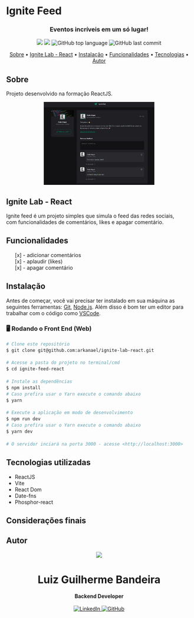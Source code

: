# Ignite Feed

<h3 align="center">Eventos incríveis em um só lugar!</h3>
<p align="center">
  <img src="https://img.shields.io/static/v1?label=Lab&message=Reactjs&color=blueviolet&style=for-the-badge"/>
  <img src="https://img.shields.io/github/license/arkanael/ignite-lab-react?color=blueviolet&logo=License&style=for-the-badge"/>
  <img alt="GitHub top language" src="https://img.shields.io/github/languages/top/arkanael/ignite-lab-react?color=blueviolet&logo=typeScript&logoColor=white&style=for-the-badge">
  <img alt="GitHub last commit" src="https://img.shields.io/github/last-commit/arkanael/ignite-lab-react?color=blueviolet&style=for-the-badge">
</p>

<p align="center">
  <a href="#sobre">Sobre</a> •
  <a href="#ignite-feed---react">Ignite Lab - React</a> •
  <a href="#instalação">Instalação</a> •
  <a href="#funcionalidades">Funcionalidades</a> •
  <a href="#tecnologias">Tecnologias</a> •
  <a href="#autor">Autor</a>  
</p>

## Sobre
Projeto desenvolvido na formação ReactJS.

<p align="center">
  <img src="./.github/wallpaper.png" alt="wallpaper do projeto ignite feed" width="300"/>
  <br>
</p>

## Ignite Lab - React
Ignite feed é um projeto simples que simula o feed das redes sociais,<br> com funcionalidades de comentários, likes e apagar comentário.

## Funcionalidades

<ul>
  [x] - adicionar comentários<br>
  [x] - aplaudir (likes)<br>
  [x] - apagar comentário<br>
</ul>

## Instalação

Antes de começar, você vai precisar ter instalado em sua máquina as seguintes ferramentas:
[Git](https://git-scm.com), [Node.js](https://nodejs.org/en/).
Além disso é bom ter um editor para trabalhar com o código como [VSCode](https://code.visualstudio.com/).

### 🖥️ Rodando o Front End (Web)

```bash
# Clone este repositório
$ git clone git@github.com:arkanael/ignite-lab-react.git

# Acesse a pasta do projeto no terminal/cmd
$ cd ignite-feed-react

# Instale as dependências
$ npm install
# Caso prefira usar o Yarn execute o comando abaixo
$ yarn

# Execute a aplicação em modo de desenvolvimento
$ npm run dev
# Caso prefira usar o Yarn execute o comando abaixo
$ yarn dev

# O servidor inciará na porta 3000 - acesse <http://localhost:3000>
```

## Tecnologias utilizadas

<ul>
  <li>ReactJS</li>
  <li>Vite</li>
  <li>React Dom</li>
  <li>Date-fns</li>
  <li>Phosphor-react</li>
</ul>

## Considerações finais


## Autor

<div align="center">
<img src="https://images.weserv.nl/?url=avatars.githubusercontent.com/u/9624274?v=4&h=100&w=100&fit=cover&mask=circle&maxage=7d" />
<h1>Luiz Guilherme Bandeira</h1>
<strong>Backend Developer</strong>
<br/>
<br/>

<a href="https://www.linkedin.com/in/lbandeira/" target="_blank">
<img alt="LinkedIn" src="https://img.shields.io/badge/linkedin-%230077B5.svg?style=for-the-badge&logo=linkedin&logoColor=white"/>
</a>

<a href="https://github.com/arkanael" target="_blank">
<img alt="GitHub" src="https://img.shields.io/badge/github-%23121011.svg?style=for-the-badge&logo=github&logoColor=white"/>
</a>

<br/>
<br/>
</div>
